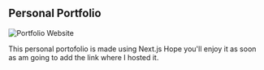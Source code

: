 ## Personal Portfolio

![Portfolio Website](https://i.ibb.co/WgPMpts/image.png)

This personal portofolio is made using Next.js
Hope you'll enjoy it as soon as am going to add the link where I hosted it.
